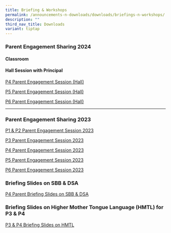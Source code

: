 ```yaml
---
title: Briefing & Workshops
permalink: /announcements-n-downloads/downloads/briefings-n-workshops/
description: ""
third_nav_title: Downloads
variant: tiptap
---
```

<h3>Parent Engagement Sharing 2024</h3>
<h4>Classroom</h4>
<p></p>
<h4>Hall Session with Principal</h4>
<p><a href="/files/2024   New Uploads/P4_Parent_Engagement_Session_2024_Hall_session.pdf" rel="noopener noreferrer nofollow" target="_blank">P4 Parent Engagement Session (Hall)</a>
</p>
<p><a href="/files/2024   New Uploads/P5_Parent_Engagement_Session_2024___Hall_session.pdf" rel="noopener noreferrer nofollow" target="_blank">P5 Parent Engagement Session (Hall)</a>
</p>
<p><a href="/files/2024   New Uploads/P6_Parent_Engagement_Session_2024_Hall_session.pdf" rel="noopener noreferrer nofollow" target="_blank">P6 Parent Engagement Session (Hall)</a>
</p>
<p></p>
<hr>
<h3>Parent Engagement Sharing 2023</h3>
<p><a href="/files/P1%20&amp;%20P2%20Parent%20Engagement%20Session_%202023.pdf" rel="noopener noreferrer nofollow" target="_blank">P1 &amp; P2 Parent Engagement Session 2023</a>
</p>
<p><a href="/files/P3%20Parent%20Engagement%202023.pdf" rel="noopener noreferrer nofollow" target="_blank">P3 Parent Engagement Session 2023</a>
</p>
<p><a href="/files/P4%20Parent%20Engagement%202023.pdf" rel="noopener noreferrer nofollow" target="_blank">P4 Parent Engagement Session 2023</a>
</p>
<p><a href="/files/P5%20Parent%20Engagement%202023.pdf" rel="noopener noreferrer nofollow" target="_blank">P5 Parent Engagement Session 2023</a>
</p>
<p><a href="/files/P6%20Parent%20Engagement%202023.pdf" rel="noopener noreferrer nofollow" target="_blank">P6 Parent Engagement Session 2023</a>
</p>
<h3>Briefing Slides on SBB &amp; DSA</h3>
<p><a href="/files/sbb%20&amp;%20dsa%20briefing%20for%20p4%20parents%2020%20oct%202023.pdf" rel="noopener noreferrer nofollow" target="_blank">P4 Parent Briefing Slides on SBB &amp; DSA</a>
</p>
<h3>Briefing Slides on Higher Mother Tongue Language (HMTL) for P3 &amp; P4</h3>
<p><a href="/files/P3_and_P4_HMTL_Briefing_Slides_for_Parents_14_Nov_2023.pdf" rel="noopener noreferrer nofollow" target="_blank">P3 &amp; P4 Briefing Slides on HMTL</a>
</p>